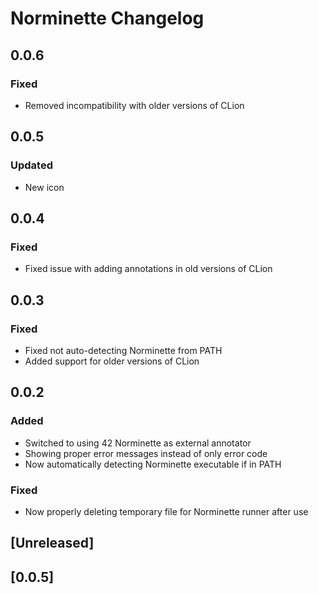 <!-- Keep a Changelog guide -> https://keepachangelog.com -->

# Norminette Changelog

## 0.0.6
### Fixed
- Removed incompatibility with older versions of CLion

## 0.0.5
### Updated
- New icon 

## 0.0.4
### Fixed
- Fixed issue with adding annotations in old versions of CLion 

## 0.0.3
### Fixed
- Fixed not auto-detecting Norminette from PATH
- Added support for older versions of CLion

## 0.0.2
### Added
- Switched to using 42 Norminette as external annotator
- Showing proper error messages instead of only error code
- Now automatically detecting Norminette executable if in PATH

### Fixed
- Now properly deleting temporary file for Norminette runner after use

## [Unreleased]
## [0.0.5]


